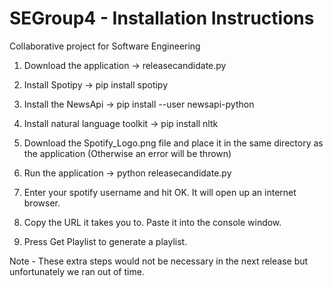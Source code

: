# SEGroup4 - Installation Instructions

Collaborative project for Software Engineering

1) Download the application -> releasecandidate.py

2) Install Spotipy -> pip install spotipy

3) Install the NewsApi -> pip install --user newsapi-python

4) Install natural language toolkit -> pip install nltk

5) Download the Spotify_Logo.png file and place it in the same directory as the application (Otherwise an error will be thrown)

6) Run the application -> python releasecandidate.py

7) Enter your spotify username and hit OK. It will open up an internet browser.

8) Copy the URL it takes you to. Paste it into the console window.

9) Press Get Playlist to generate a playlist.

Note - These extra steps would not be necessary in the next release but unfortunately we ran out of time.
